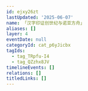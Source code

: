 ```yaml
---
id: ejxy26zt
lastUpdated: '2025-06-07'
name: 「汉字印证创世纪与诺亚方舟」
aliases: []
layer: 4
eventDate: null
categoryId: cat_p6yJicbx
tagIds:
  - tag_TRpfu-I4
  - tag_QZzhx8JV
timelineEvents: []
relations: []
titledLinks: []
---
```


